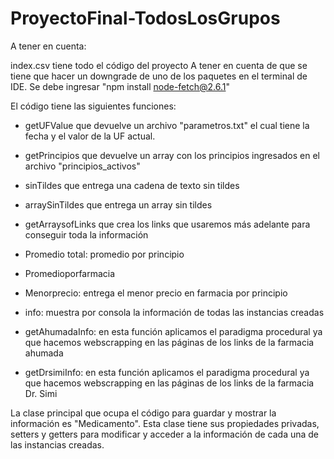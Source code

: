 # ProyectoFinal-TodosLosGrupos

A tener en cuenta:

index.csv tiene todo el código del proyecto
A tener en cuenta de que se tiene que hacer un downgrade de uno de los paquetes en el terminal de IDE. Se debe ingresar "npm install node-fetch@2.6.1"

El código tiene las siguientes funciones:

- getUFValue que devuelve un archivo "parametros.txt" el cual tiene la fecha y el valor de la UF actual. 
- getPrincipios que devuelve un array con los principios ingresados en el archivo "principios_activos"
- sinTildes que entrega una cadena de texto sin tildes 
- arraySinTildes que entrega un array sin tildes 
- getArraysofLinks que crea los links que usaremos más adelante para conseguir toda la información

- Promedio total: promedio por principio
- Promedioporfarmacia
- Menorprecio: entrega el menor precio en farmacia por principio
- info: muestra por consola la información de todas las instancias creadas

- getAhumadaInfo: en esta función aplicamos el paradigma procedural ya que hacemos webscrapping en las páginas de los links de la farmacia ahumada
- getDrsimiInfo: en esta función aplicamos el paradigma procedural ya que hacemos webscrapping en las páginas de los links de la farmacia Dr. Simi

La clase principal que ocupa el código para guardar y mostrar la información es "Medicamento". Esta clase tiene sus propiedades privadas, setters y getters para modificar y acceder a la información de cada una de las instancias creadas.

